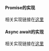 #### Promise的实现

相关实现链接在[这里](https://hub.fastgit.org/xieranmaya/blog/issues/3)

#### Async await的实现

相关实现链接在[这里](https://juejin.cn/post/6844904102053281806)


